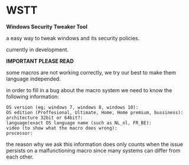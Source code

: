 # WSTT
**Windows Security Tweaker Tool**

a easy way to tweak windows and its security policies.

currently in development.

**IMPORTANT PLEASE READ**

some macros are not working correctly, we try our best to make them language independed.

in order to fill in a bug about the macro system we need to know the following information:

```
OS version (eg; windows 7, windows 8, windows 10):
OS edition (Proffesional, Ultimate, Home, Home premium, bussiness):
architecture 32bit or 64bit?:
language(exact OS language name (such as NL_nl, FR_BE):
video (to show what the macro does wrong):
processor:
```

the reason why we ask this information does only counts when the issue persists on a malfunctioning macro since many systems can differ from each other.
